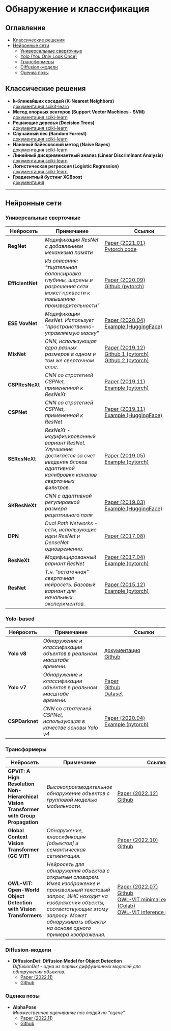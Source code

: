 # Обнаружение и классификация

## Оглавление
- [Классические решения](#Классические-решения)
- [Нейронные сети](#Нейронные-сети)
    - [Универсальные сверточные](#Универсальные-сверточные)
    - [Yolo (You Only Look Once)](#Yolo-based)
    - [Трансформеры](#Трансформеры)
    - [Diffusion-модели](#Diffusion-модели)
    - [Оценка позы](#Оценка-позы)
## Классические решения
- **k-ближайших соседей (K-Nearest Neighbors)**  
[документация scikit-learn](https://scikit-learn.org/stable/modules/neighbors.html)
- **Метод опорных векторов (Support Vector Machines - SVM)**  
[документация sciki-learn](https://scikit-learn.org/stable/modules/svm.html)
- **Решающие деревья (Decision Trees)**  
[документация sciki-learn](https://scikit-learn.org/stable/modules/tree.html)
- **Случайный лес (Random Forrest)**  
[документация sciki-learn](https://scikit-learn.org/stable/modules/generated/sklearn.ensemble.RandomForestClassifier.html)
- **Наивный байесовский метод (Naive Bayes)**  
[документация sciki-learn](https://scikit-learn.org/stable/modules/naive_bayes.html)
- **Линейный дискриминантный анализ (Linear Discriminant Analysis)**  
[документация sciki-learn](https://scikit-learn.org/stable/modules/generated/sklearn.discriminant_analysis.LinearDiscriminantAnalysis.html)
- **Логистическая регрессия (Logistic Regression)**  
[документация sciki-learn](https://scikit-learn.org/stable/modules/generated/sklearn.linear_model.LogisticRegression.html)
- **Градиентный бустинг XGBoost**  
[документация](https://xgboost.readthedocs.io/en/stable/)
---
## Нейронные сети
### Универсальные сверточные
| Нейросеть | Примечание |         Ссылки         |
|-----------|------------|--------|
| **RegNet** | *Модификация ResNet с добавлением механизма памяти* | [Paper (2021.01)](https://arxiv.org/abs/2101.00590) <br/> [Pytorch code](https://pytorch.org/vision/main/models/regnet.html) |
| **EfficientNet** | *Из описания: "тщательная балансировка глубины, ширины и разрешения сети может привести к повышению производительности"* | [Paper (2020.09)](https://arxiv.org/abs/1905.11946) <br/> [Github (pytorch)](https://github.com/NVIDIA/DeepLearningExamples/tree/master/PyTorch/Classification/ConvNets/efficientnet) |
| **ESE VovNet** | *Модификация ResNet. Использует "пространственно-управляемую маску"* | [Paper (2020.04)](https://arxiv.org/abs/1911.06667v6) <br/> [Example (HuggingFace)](https://huggingface.co/docs/timm/models/ese-vovnet) |
| **MixNet** | *CNN, использующая ядра разных размеров в одном и том же сверточном слое.* | [Paper (2019.12)](https://arxiv.org/pdf/1907.09595.pdf) <br/> [Github 1 (pytorch)](https://github.com/romulus0914/MixNet-PyTorch) <br/> [Github 2 (pytorch)](https://github.com/linksense/MixNet-PyTorch) |
| **CSPResNeXt** | *CNN со стратегией CSPNet, примененной к ResNeXt* | [Paper (2019.11)](https://arxiv.org/abs/1911.11929v1) <br/> [Example (pytorch)](https://rwightman.github.io/pytorch-image-models/models/csp-resnext/) |
| **CSPNet** | *CNN со стратегией CSPNet, примененной к ResNet* | [Paper (2019.11)](https://arxiv.org/abs/1911.11929v1) <br/> [Example (HuggingFace)](https://huggingface.co/docs/timm/models/csp-resnet) |
| **SEResNeXt** | *ResNeXt - модифицированный вариант ResNet. Улучшение достигается за счет введения блоков адаптивной калибровки каналов сверточных фильтров.* | [Paper (2019.05)](https://arxiv.org/abs/1709.01507v4) <br/> [Example (pytorch)](https://rwightman.github.io/pytorch-image-models/models/seresnext/) |
| **SKResNeXt** | *CNN с адаптивной регулировкой размера рецептивного поля* | [Paper (2019.03)](https://arxiv.org/abs/1903.06586v2) <br/> [Example (HuggingFace)](https://huggingface.co/docs/timm/models/skresnext) |
| **DPN** | *Dual Path Networks - сети, использующие идеи ResNet и DenseNet одновременно.* | [Paper (2017.08)](https://arxiv.org/abs/1707.01629) | [Example (HuggingFace)](https://huggingface.co/docs/timm/models/dpn) |
| **ResNeXt** | *Модифицированный вариант ResNet* | [Paper (2017.04)](https://arxiv.org/abs/1611.05431) <br/> [Example (pytorch)](https://pytorch.org/hub/pytorch_vision_resnext/) |
| **ResNet** | *Т.н. "остаточная" сверточная нейросеть. Базовый вариант для начальных экспериментов.* | [Paper (2015.12)](https://arxiv.org/abs/1512.03385) <br/> [Example (pytorch)](https://pytorch.org/hub/pytorch_vision_resnet/) |

### Yolo-based
| Нейросеть | Примечание |         Ссылки         |
|-----------|------------|--------|
| **Yolo v8** | *Обнаружение и классификации объектов в реальном масштабе времени.*          | [документация](https://docs.ultralytics.com/) <br/> [Github](https://github.com/ultralytics/ultralytics) |
| **Yolo v7** | *Обнаружение и классификации объектов в реальном масштабе времени.*          | [Paper](https://arxiv.org/abs/2207.02696v1) <br/> [Github](https://github.com/wongkinyiu/yolov7) <br/> [Dataset](https://paperswithcode.com/dataset/coco) |
| **CSPDarknet** | *CNN со стратегией CSPNet, использующая в качестве основы Yolo v4* | [Paper (2020.04)](https://arxiv.org/abs/2004.10934v1) <br/> [Example (pytorch)](https://rwightman.github.io/pytorch-image-models/models/csp-darknet/) |

### Трансформеры
| Нейросеть | Примечание |         Ссылки         |
|-----------|------------|--------|
| **GPViT: A High Resolution Non-Hierarchical Vision Transformer with Group Propagation** | *Высокопроизводительное обнаружение объектов с групповой моделью мобильности.* | [Paper (2022.12)](https://arxiv.org/pdf/2212.06795.pdf) <br/> [Github](https://github.com/chenhongyiyang/gpvit) |
| **Global Context Vision Transformer (GC ViT)** | *Обнаружение, классификация [объектов] и семантическая сегментация.* | [Paper (2022.10)](https://arxiv.org/pdf/2206.09959.pdf) <br/> [Github](https://github.com/NVlabs/GCViT) |
| **OWL-ViT: Open-World Object Detection with Vision Transformers** | *Нейросеть для обнаружения объектов с открытым словарем. Имея изображение и произвольный текстовый запрос, ИНС находит на изображении объекты, соответствующие этому запросу. Может обнаруживать объекты на основе одного примера изображения.* | [Paper (2022.07)](https://arxiv.org/abs/2205.06230) <br/> [Github](https://github.com/google-research/scenic/tree/main/scenic/projects/owl_vit) <br/> [OWL-ViT minimal example (Colab)](https://colab.research.google.com/github/google-research/scenic/blob/main/scenic/projects/owl_vit/notebooks/OWL_ViT_minimal_example.ipynb) <br/> [OWL-ViT inference playground](https://colab.research.google.com/github/google-research/scenic/blob/main/scenic/projects/owl_vit/notebooks/OWL_ViT_inference_playground.ipynb) |

### Diffusion-модели
- **DiffusionDet: Diffusion Model for Object Detection**  
*DiffusionDet - одна из первых диффузионных моделей для обнаружения объектов.*  
    - [Paper (2022.11)](https://arxiv.org/abs/2211.09788)
    - [Github](https://github.com/shoufachen/diffusiondet)
### Оценка позы
- **AlphaPose**  
*Множественное оценивание поз людей на "сцене".*  
    - [Paper (2022.11)](https://arxiv.org/abs/2211.03375)
    - [Github](https://github.com/MVIG-SJTU/AlphaPose)
